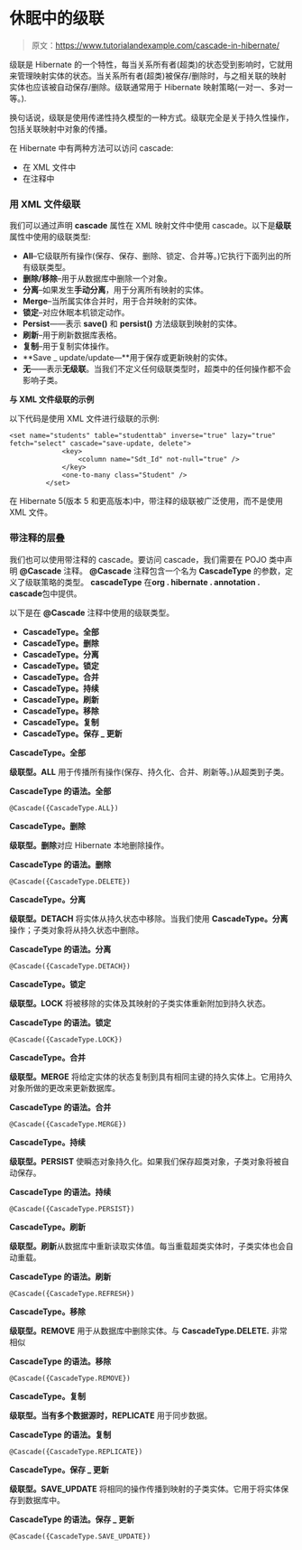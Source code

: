 # 休眠中的级联

> 原文：<https://www.tutorialandexample.com/cascade-in-hibernate/>

级联是 Hibernate 的一个特性，每当关系所有者(超类)的状态受到影响时，它就用来管理映射实体的状态。当关系所有者(超类)被保存/删除时，与之相关联的映射实体也应该被自动保存/删除。级联通常用于 Hibernate 映射策略(一对一、多对一等。).

换句话说，级联是使用传递性持久模型的一种方式。级联完全是关于持久性操作，包括关联映射中对象的传播。

在 Hibernate 中有两种方法可以访问 cascade:

*   在 XML 文件中
*   在注释中

### 用 XML 文件级联

我们可以通过声明 **cascade** 属性在 XML 映射文件中使用 cascade。以下是**级联**属性中使用的级联类型:

*   **All**–它级联所有操作(保存、保存、删除、锁定、合并等。)它执行下面列出的所有级联类型。
*   **删除/移除**–用于从数据库中删除一个对象。
*   **分离**–如果发生**手动分离**，用于分离所有映射的实体。
*   **Merge**–当所属实体合并时，用于合并映射的实体。
*   **锁定**–对应休眠本机锁定动作。
*   **Persist**——表示 **save()** 和 **persist()** 方法级联到映射的实体。
*   **刷新**–用于刷新数据库表格。
*   **复制**–用于复制实体操作。
*   **Save _ update/update—**用于保存或更新映射的实体。
*   **无**——表示**无级联**。当我们不定义任何级联类型时，超类中的任何操作都不会影响子类。

**与 XML 文件级联的示例**

以下代码是使用 XML 文件进行级联的示例:

```
<set name="students" table="studenttab" inverse="true" lazy="true" fetch="select" cascade="save-update, delete">
             <key>         
                 <column name="Sdt_Id" not-null="true" />
             </key>
             <one-to-many class="Student" />
         </set>  
```

在 Hibernate 5(版本 5 和更高版本)中，带注释的级联被广泛使用，而不是使用 XML 文件。

### 带注释的层叠

我们也可以使用带注释的 cascade。要访问 cascade，我们需要在 POJO 类中声明 **@Cascade** 注释。 **@Cascade** 注释包含一个名为 **CascadeType** 的参数，定义了级联策略的类型。 **cascadeType** 在**org . hibernate . annotation . cascade**包中提供。

以下是在 **@Cascade** 注释中使用的级联类型。

*   **CascadeType。全部**
*   **CascadeType。删除**
*   **CascadeType。分离**
*   **CascadeType。锁定**
*   **CascadeType。合并**
*   **CascadeType。持续**
*   **CascadeType。刷新**
*   **CascadeType。移除**
*   **CascadeType。复制**
*   **CascadeType。保存 _ 更新**

**CascadeType。全部**

**级联型。ALL** 用于传播所有操作(保存、持久化、合并、刷新等。)从超类到子类。

**CascadeType 的语法。全部**

```
@Cascade({CascadeType.ALL})
```

**CascadeType。删除**

**级联型。删除**对应 Hibernate 本地删除操作。

**CascadeType 的语法。删除**

```
@Cascade({CascadeType.DELETE})
```

**CascadeType。分离**

**级联型。DETACH** 将实体从持久状态中移除。当我们使用 **CascadeType。分离**操作；子类对象将从持久状态中删除。

**CascadeType 的语法。分离**

```
@Cascade({CascadeType.DETACH})
```

**CascadeType。锁定**

**级联型。LOCK** 将被移除的实体及其映射的子类实体重新附加到持久状态。

**CascadeType 的语法。锁定**

```
@Cascade({CascadeType.LOCK})
```

**CascadeType。合并**

**级联型。MERGE** 将给定实体的状态复制到具有相同主键的持久实体上。它用持久对象所做的更改来更新数据库。

**CascadeType 的语法。合并**

```
@Cascade({CascadeType.MERGE})
```

**CascadeType。持续**

**级联型。PERSIST** 使瞬态对象持久化。如果我们保存超类对象，子类对象将被自动保存。

**CascadeType 的语法。持续**

```
@Cascade({CascadeType.PERSIST})
```

**CascadeType。刷新**

**级联型。刷新**从数据库中重新读取实体值。每当重载超类实体时，子类实体也会自动重载。

**CascadeType 的语法。刷新**

```
@Cascade({CascadeType.REFRESH})
```

**CascadeType。移除**

**级联型。REMOVE** 用于从数据库中删除实体。与 **CascadeType.DELETE.** 非常相似

**CascadeType 的语法。移除**

```
@Cascade({CascadeType.REMOVE})
```

**CascadeType。复制**

**级联型。当有多个数据源时，REPLICATE** 用于同步数据。

**CascadeType 的语法。复制**

```
@Cascade({CascadeType.REPLICATE})
```

**CascadeType。保存 _ 更新**

**级联型。SAVE_UPDATE** 将相同的操作传播到映射的子类实体。它用于将实体保存到数据库中。

**CascadeType 的语法。保存 _ 更新**

```
@Cascade({CascadeType.SAVE_UPDATE})
```